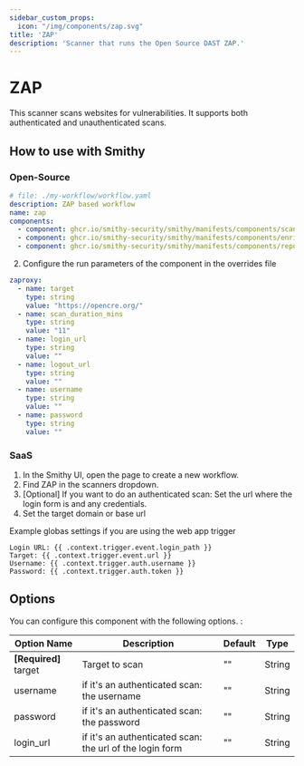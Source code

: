 ```yaml
---
sidebar_custom_props:
  icon: "/img/components/zap.svg"
title: 'ZAP'
description: 'Scanner that runs the Open Source DAST ZAP.'
---
```


# ZAP

This scanner scans websites for vulnerabilities.
It supports both authenticated and unauthenticated scans.

## How to use with Smithy

### Open-Source

```yaml
# file: ./my-workflow/workflow.yaml
description: ZAP based workflow
name: zap
components:
  - component: ghcr.io/smithy-security/smithy/manifests/components/scanners/zaproxy:v1.11.3
  - component: ghcr.io/smithy-security/smithy/manifests/components/enrichers/custom-annotation:v0.1.2
  - component: ghcr.io/smithy-security/smithy/manifests/components/reporters/json-logger:v1.0.2
```

2. Configure the run parameters of the component in the overrides file

```yaml
zaproxy:
  - name: target
    type: string
    value: "https://opencre.org/"
  - name: scan_duration_mins
    type: string
    value: "11"
  - name: login_url
    type: string
    value: ""
  - name: logout_url
    type: string
    value: ""
  - name: username
    type: string
    value: ""
  - name: password
    type: string
    value: ""
```

### SaaS

1. In the Smithy UI, open the page to create a new workflow.
2. Find ZAP in the scanners dropdown.
3. \[Optional] If you want to do an authenticated scan: Set the url where the
   login form is and any credentials.
4. Set the target domain or base url

Example globas settings if you are using the web app trigger

```
Login URL: {{ .context.trigger.event.login_path }}
Target: {{ .context.trigger.event.url }}
Username: {{ .context.trigger.auth.username }}
Password: {{ .context.trigger.auth.token }}
```

## Options

You can configure this component with the following options. :

| Option Name            | Description                                              | Default | Type   |
|------------------------|----------------------------------------------------------|---------|--------|
| **\[Required]** target | Target to scan                                           | ""      | String |
| username               | if it's an authenticated scan: the username              | ""      | String |
| password               | if it's an authenticated scan: the password              | ""      | String |
| login\_url             | if it's an authenticated scan: the url of the login form | ""      | String |
